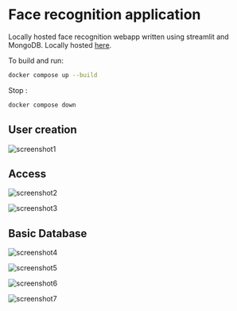 # Face recognition application

Locally hosted face recognition webapp written using streamlit and MongoDB. Locally hosted [here](http://0.0.0.0:8501/).

To build and run: 

```bash
docker compose up --build
```

Stop : 

```bash
docker compose down
```

## User creation

![screenshot1](screenshots/user_creation.jpg)


## Access 

![screenshot2](screenshots/access1.jpg)

![screenshot3](screenshots/access2.jpg)

## Basic Database

![screenshot4](screenshots/db1.png)

![screenshot5](screenshots/db2.png)

![screenshot6](screenshots/db3.png)

![screenshot7](screenshots/user_deletion.png)
    





